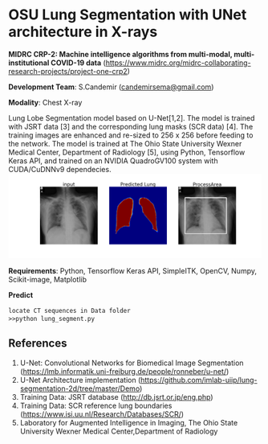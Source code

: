 # OSU Lung Segmentation with UNet architecture in X-rays

**MIDRC CRP-2:  Machine intelligence algorithms from multi-modal, multi-institutional COVID-19 data** 
(https://www.midrc.org/midrc-collaborating-research-projects/project-one-crp2)

**Development Team**: S.Candemir (candemirsema@gmail.com)

**Modality**: Chest X-ray

Lung Lobe Segmentation model based on U-Net[1,2]. The model is trained with JSRT data [3] and the corresponding lung masks (SCR data) [4]. The training images are enhanced and re-sized to 256 x 256 before feeding to the network. The model is trained at The Ohio State University Wexner Medical Center, Department of Radiology [5], using Python, Tensorflow Keras API, and trained on an NVIDIA QuadroGV100 system with CUDA/CuDNNv9 dependecies. 
![example output ](out.png)

**Requirements**: Python, Tensorflow Keras API, SimpleITK, OpenCV, Numpy, Scikit-image, Matplotlib

**Predict**
```
locate CT sequences in Data folder
>>python lung_segment.py
```

References
---
1)	U-Net: Convolutional Networks for Biomedical Image Segmentation (https://lmb.informatik.uni-freiburg.de/people/ronneber/u-net/)
2)	U-Net Architecture implementation (https://github.com/imlab-uiip/lung-segmentation-2d/tree/master/Demo)
3)	Training Data: JSRT database (http://db.jsrt.or.jp/eng.php)
4)	Training Data: SCR reference lung boundaries (https://www.isi.uu.nl/Research/Databases/SCR/)
5)	Laboratory for Augmented Intelligence in Imaging, The Ohio State University Wexner Medical Center,Department of Radiology
